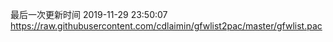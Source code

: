 最后一次更新时间 2019-11-29 23:50:07
https://raw.githubusercontent.com/cdlaimin/gfwlist2pac/master/gfwlist.pac

